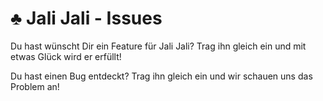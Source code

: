 # ♣️ Jali Jali - Issues

Du hast wünscht Dir ein Feature für Jali Jali? Trag ihn gleich ein und mit etwas Glück wird er erfüllt!

Du hast einen Bug entdeckt? Trag ihn gleich ein und wir schauen uns das Problem an!
